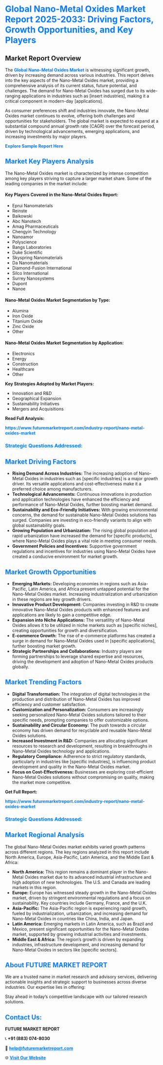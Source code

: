 <h1 style="color: #007BFF;">Global Nano-Metal Oxides Market Report 2025-2033: Driving Factors, Growth Opportunities, and Key Players</h1>

<section id="overview">
<h2>Market Report Overview</h2>
<p>The <a href="https://www.futuremarketreport.com/industry-report/nano-metal-oxides-market" style="color: #007BFF; text-decoration: none;"><strong>Global Nano-Metal Oxides Market</strong></a> is witnessing significant growth, driven by increasing demand across various industries. This report delves into the key aspects of the Nano-Metal Oxides market, providing a comprehensive analysis of its current status, future potential, and challenges. The demand for Nano-Metal Oxides has surged due to its wide-ranging applications in industries such as [insert industries], making it a critical component in modern-day [applications].</p>
<p>As consumer preferences shift and industries innovate, the Nano-Metal Oxides market continues to evolve, offering both challenges and opportunities for stakeholders. The global market is expected to expand at a substantial compound annual growth rate (CAGR) over the forecast period, driven by technological advancements, emerging applications, and increasing investments by major players.</p>
</section>

<section id="overview">
<p><a href="https://www.futuremarketreport.com/request-sample/reportId=30025" style="color: #007BFF; text-decoration: none;"><strong>Explore Sample Report Here</strong></a></p>
</section>

<section id="key-players">
<h2 style="color: #007BFF;">Market Key Players Analysis</h2>
<p>The Nano-Metal Oxides market is characterized by intense competition among key players striving to capture a larger market share. Some of the leading companies in the market include:</p>
<h4>Key Players Covered in the Nano-Metal Oxides Report:</h4>
<ul><li>Eprui Nanomaterials</li><li>Reinste</li><li>Baikowski</li><li>Abc Nanotech</li><li>Amag Pharmaceuticals</li><li>Chengyin Technology</li><li>Nanoamor</li><li>Polyscience</li><li>Bangs Laboratories</li><li>Duke Scientific</li><li>Skyspring Nanomaterials</li><li>Da Nanomaterials</li><li>Diamond-Fusion International</li><li>Silco International</li><li>Surrey Nanosystems</li><li>Dupont</li><li>Nanoe</li></ul>
<h4>Nano-Metal Oxides Market Segmentation by Type:</h4>
<ul><li>Alumina</li><li>Iron Oxide</li><li>Titanium Oxide</li><li>Zinc Oxide</li><li>Other</li></ul>

<h4>Nano-Metal Oxides Market Segmentation by Application:</h4>
<ul><li>Electronics</li><li>Energy</li><li>Construction</li><li>Healthcare</li><li>Other</li></ul>
<p><strong>Key Strategies Adopted by Market Players:</strong></p>
<ul>
<li>Innovation and R&D</li>
<li>Geographical Expansion</li>
<li>Sustainability Initiatives</li>
<li>Mergers and Acquisitions</li>
</ul>
</section>

<section>
<p><strong>Read Full Analysis: </strong></p><a href="https://www.futuremarketreport.com/industry-report/nano-metal-oxides-market" style="color: #007BFF; text-decoration: none;"><strong>https://www.futuremarketreport.com/industry-report/nano-metal-oxides-market</strong></a>
<h3 style="color: #007BFF;">Strategic Questions Addressed:</h3>
</section>

<section id="driving-factors">
<h2 style="color: #007BFF;">Market Driving Factors</h2>
<ul>
<li><strong>Rising Demand Across Industries:</strong> The increasing adoption of Nano-Metal Oxides in industries such as [specific industries] is a major growth driver. Its versatile applications and cost-effectiveness make it a preferred choice among manufacturers.</li>
<li><strong>Technological Advancements:</strong> Continuous innovations in production and application technologies have enhanced the efficiency and performance of Nano-Metal Oxides, further boosting market demand.</li>
<li><strong>Sustainability and Eco-Friendly Initiatives:</strong> With growing environmental concerns, the demand for sustainable Nano-Metal Oxides solutions has surged. Companies are investing in eco-friendly variants to align with global sustainability goals.</li>
<li><strong>Growing Population and Urbanization:</strong> The rising global population and rapid urbanization have increased the demand for [specific products], where Nano-Metal Oxides plays a vital role in meeting consumer needs.</li>
<li><strong>Government Policies and Incentives:</strong> Supportive government regulations and incentives for industries using Nano-Metal Oxides have created a conducive environment for market growth.</li>
</ul>
</section>

<section id="growth-opportunities">
<h2 style="color: #007BFF;">Market Growth Opportunities</h2>
<ul>
<li><strong>Emerging Markets:</strong> Developing economies in regions such as Asia-Pacific, Latin America, and Africa present untapped potential for the Nano-Metal Oxides market. Increasing industrialization and urbanization in these regions are key growth drivers.</li>
<li><strong>Innovative Product Development:</strong> Companies investing in R&D to create innovative Nano-Metal Oxides products with enhanced features and applications are likely to gain a competitive edge.</li>
<li><strong>Expansion into Niche Applications:</strong> The versatility of Nano-Metal Oxides allows it to be utilized in niche markets such as [specific niches], creating opportunities for growth and diversification.</li>
<li><strong>E-commerce Growth:</strong> The rise of e-commerce platforms has created a surge in demand for Nano-Metal Oxides used in [specific applications], further boosting market growth.</li>
<li><strong>Strategic Partnerships and Collaborations:</strong> Industry players are forming partnerships to leverage shared expertise and resources, driving the development and adoption of Nano-Metal Oxides products globally.</li>
</ul>
</section>

<section id="trending-factors">
<h2 style="color: #007BFF;">Market Trending Factors</h2>
<ul>
<li><strong>Digital Transformation:</strong> The integration of digital technologies in the production and distribution of Nano-Metal Oxides has improved efficiency and customer satisfaction.</li>
<li><strong>Customization and Personalization:</strong> Consumers are increasingly seeking personalized Nano-Metal Oxides solutions tailored to their specific needs, prompting companies to offer customizable options.</li>
<li><strong>Sustainability and Circular Economy:</strong> The push towards a circular economy has driven demand for recyclable and reusable Nano-Metal Oxides solutions.</li>
<li><strong>Increased Investment in R&D:</strong> Companies are allocating significant resources to research and development, resulting in breakthroughs in Nano-Metal Oxides technology and applications.</li>
<li><strong>Regulatory Compliance:</strong> Adherence to strict regulatory standards, particularly in industries like [specific industries], is influencing product development and quality in the Nano-Metal Oxides market.</li>
<li><strong>Focus on Cost-Effectiveness:</strong> Businesses are exploring cost-efficient Nano-Metal Oxides solutions without compromising on quality, making the market more competitive.</li>
</ul>
</section>

<section>
<p><strong>Get Full Report: </strong></p><a href="https://www.futuremarketreport.com/industry-report/nano-metal-oxides-market" style="color: #007BFF; text-decoration: none;"><strong>https://www.futuremarketreport.com/industry-report/nano-metal-oxides-market</strong></a>
<h3 style="color: #007BFF;">Strategic Questions Addressed:</h3>
</section>


<section id="regional-analysis">
<h2 style="color: #007BFF;">Market Regional Analysis</h2>
<p>The global Nano-Metal Oxides market exhibits varied growth patterns across different regions. The key regions analyzed in this report include North America, Europe, Asia-Pacific, Latin America, and the Middle East & Africa:</p>
<ul>
<li><strong>North America:</strong> This region remains a dominant player in the Nano-Metal Oxides market due to its advanced industrial infrastructure and high adoption of new technologies. The U.S. and Canada are leading markets in this region.</li>
<li><strong>Europe:</strong> Europe has witnessed steady growth in the Nano-Metal Oxides market, driven by stringent environmental regulations and a focus on sustainability. Key countries include Germany, France, and the U.K.</li>
<li><strong>Asia-Pacific:</strong> The Asia-Pacific region is experiencing rapid growth, fueled by industrialization, urbanization, and increasing demand for Nano-Metal Oxides in countries like China, India, and Japan.</li>
<li><strong>Latin America:</strong> Emerging markets in Latin America, such as Brazil and Mexico, present significant opportunities for the Nano-Metal Oxides market, supported by growing industrial activities and investments.</li>
<li><strong>Middle East & Africa:</strong> The region’s growth is driven by expanding industries, infrastructure development, and increasing demand for Nano-Metal Oxides in sectors like [specific sectors].</li>
</ul>
</section>

<footer>
<h2 style="color: #007BFF;">About FUTURE MARKET REPORT</h2>
<p>We are a trusted name in market research and advisory services, delivering actionable insights and strategic support to businesses across diverse industries. Our expertise lies in offering:</p>

<p>Stay ahead in today’s competitive landscape with our tailored research solutions.</p>

<h2 style="color: #007BFF;">Contact Us:</h2>
<p><strong>FUTURE MARKET REPORT</strong></p>
<p>📞 <strong>+91 (883) 074-8030</strong></p>
<p>📧 <strong><a href="mailto:help@futuremarketreport.com" style="color: #007BFF;">help@futuremarketreport.com</a></strong></p>
<p>🌐 <strong><a href="https://www.futuremarketreport.com/" style="color: #007BFF;">Visit Our Website</a></strong></p>
</footer>